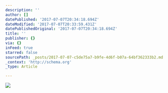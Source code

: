 ```yaml
---
description: ''
author: []
datePublished: '2017-07-07T20:34:18.694Z'
dateModified: '2017-07-07T20:33:59.431Z'
datePublishedOriginal: '2017-07-07T20:34:18.694Z'
title: ''
publisher: {}
via: {}
inFeed: true
starred: false
sourcePath: _posts/2017-07-07-c5de75a7-b9fe-4d6f-b07a-64bf362333b2.md
_context: 'http://schema.org'
_type: Article

---
```

![](https://the-grid-user-content.s3-us-west-2.amazonaws.com/5c47b455-26a5-4c0a-a56e-895b49159c5c.png)